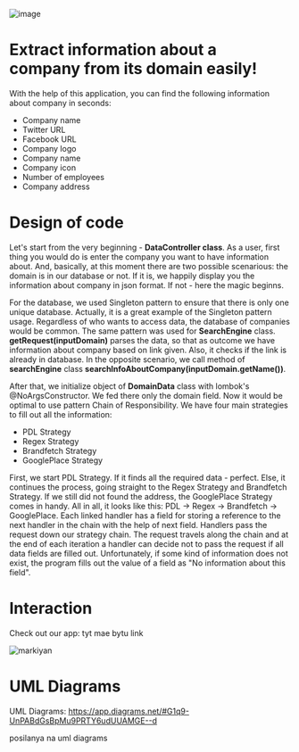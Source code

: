 ![image](https://user-images.githubusercontent.com/92807364/205335090-8cf80e56-95c5-4bc7-8bfa-61a3443e8dcc.png)
# Extract information about a company from its domain easily!

With the help of this application, you can find the following information about company in seconds:
* Company name
* Twitter URL
* Facebook URL
* Company logo
* Company name
* Company icon
* Number of employees
* Company address

# Design of code

Let's start from the very beginning - <b>DataController class</b>. As a user, first thing you would do is enter the company you want to have information about. And, basically, at this moment there are two possible scenarious: the domain is in our database or not. If it is, we happily display you the information about company in json format. If not - here the magic beginns.

For the database, we used Singleton pattern to ensure that there is only one unique database. Actually, it is a great example of the Singleton pattern usage. Regardless of who wants to access data, the database of companies would be common. The same pattern was used for <b>SearchEngine</b> class. <b>getRequest(inputDomain)</b> parses the data, so that as outcome we have information about company based on link given. Also, it checks if the link is already in database. In the opposite scenario, we call method of <b>searchEngine</b> class <b>searchInfoAboutCompany(inputDomain.getName())</b>. 

After that, we initialize object of <b>DomainData</b> class with lombok's @NoArgsConstructor. We fed there only the domain field. Now it would be optimal to use pattern Chain of Responsibility. We have four main strategies to fill out all the information:
* PDL Strategy
* Regex Strategy
* Brandfetch Strategy
* GooglePlace Strategy

First, we start PDL Strategy. If it finds all the required data - perfect. Else, it continues the process, going straight to the Regex Strategy and Brandfetch Strategy. If we still did not found the address, the GooglePlace Strategy comes in handy. All in all, it looks like this: PDL -> Regex -> Brandfetch -> GooglePlace. Each linked handler has a field for storing a reference to the next handler in the chain with the help of next field. Handlers pass the request down our strategy chain. The request travels along the chain and at the end of each iteration a handler can decide not to pass the request if all data fields are filled out. Unfortunately, if some kind of information does not exist, the program fills out the value of a field as "No information about this field".

# Interaction

Check out our app: tyt mae bytu link

![markiyan](https://user-images.githubusercontent.com/65810146/205348629-a9f45f00-4e9d-416f-97fc-3bd3b0a2af74.jpg)

# UML Diagrams

UML Diagrams: https://app.diagrams.net/#G1q9-UnPABdGsBpMu9PRTY6udUUAMGE--d

posilanya na uml diagrams

